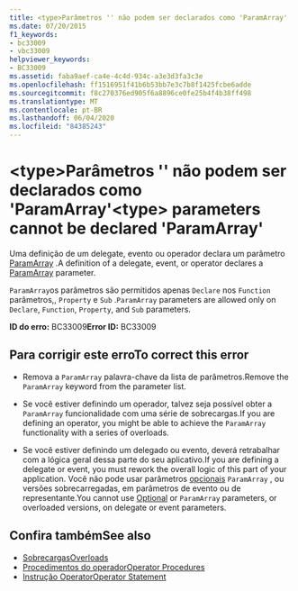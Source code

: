 ```yaml
---
title: <type>Parâmetros '' não podem ser declarados como 'ParamArray'
ms.date: 07/20/2015
f1_keywords:
- bc33009
- vbc33009
helpviewer_keywords:
- BC33009
ms.assetid: faba9aef-ca4e-4c4d-934c-a3e3d3fa3c3e
ms.openlocfilehash: ff1516951f41b6b53bb7e3c7b8f1425fcbe6adde
ms.sourcegitcommit: f8c270376ed905f6a8896ce0fe25b4f4b38ff498
ms.translationtype: MT
ms.contentlocale: pt-BR
ms.lasthandoff: 06/04/2020
ms.locfileid: "84385243"
---
```

# <a name="type-parameters-cannot-be-declared-paramarray"></a><span data-ttu-id="5c8a0-102">\<type>Parâmetros '' não podem ser declarados como 'ParamArray'</span><span class="sxs-lookup"><span data-stu-id="5c8a0-102">\<type> parameters cannot be declared 'ParamArray'</span></span>
<span data-ttu-id="5c8a0-103">Uma definição de um delegate, evento ou operador declara um parâmetro [ParamArray](../language-reference/modifiers/paramarray.md) .</span><span class="sxs-lookup"><span data-stu-id="5c8a0-103">A definition of a delegate, event, or operator declares a [ParamArray](../language-reference/modifiers/paramarray.md) parameter.</span></span>  
  
 <span data-ttu-id="5c8a0-104">`ParamArray`os parâmetros são permitidos apenas `Declare` nos `Function` parâmetros,, `Property` e `Sub` .</span><span class="sxs-lookup"><span data-stu-id="5c8a0-104">`ParamArray` parameters are allowed only on `Declare`, `Function`, `Property`, and `Sub` parameters.</span></span>  
  
 <span data-ttu-id="5c8a0-105">**ID do erro:** BC33009</span><span class="sxs-lookup"><span data-stu-id="5c8a0-105">**Error ID:** BC33009</span></span>  
  
## <a name="to-correct-this-error"></a><span data-ttu-id="5c8a0-106">Para corrigir este erro</span><span class="sxs-lookup"><span data-stu-id="5c8a0-106">To correct this error</span></span>  
  
- <span data-ttu-id="5c8a0-107">Remova a `ParamArray` palavra-chave da lista de parâmetros.</span><span class="sxs-lookup"><span data-stu-id="5c8a0-107">Remove the `ParamArray` keyword from the parameter list.</span></span>  
  
- <span data-ttu-id="5c8a0-108">Se você estiver definindo um operador, talvez seja possível obter a `ParamArray` funcionalidade com uma série de sobrecargas.</span><span class="sxs-lookup"><span data-stu-id="5c8a0-108">If you are defining an operator, you might be able to achieve the `ParamArray` functionality with a series of overloads.</span></span>  
  
- <span data-ttu-id="5c8a0-109">Se você estiver definindo um delegado ou evento, deverá retrabalhar com a lógica geral dessa parte do seu aplicativo.</span><span class="sxs-lookup"><span data-stu-id="5c8a0-109">If you are defining a delegate or event, you must rework the overall logic of this part of your application.</span></span> <span data-ttu-id="5c8a0-110">Você não pode usar parâmetros [opcionais](../language-reference/modifiers/optional.md) `ParamArray` , ou versões sobrecarregadas, em parâmetros de evento ou de representante.</span><span class="sxs-lookup"><span data-stu-id="5c8a0-110">You cannot use [Optional](../language-reference/modifiers/optional.md) or `ParamArray` parameters, or overloaded versions, on delegate or event parameters.</span></span>  
  
## <a name="see-also"></a><span data-ttu-id="5c8a0-111">Confira também</span><span class="sxs-lookup"><span data-stu-id="5c8a0-111">See also</span></span>

- [<span data-ttu-id="5c8a0-112">Sobrecargas</span><span class="sxs-lookup"><span data-stu-id="5c8a0-112">Overloads</span></span>](../language-reference/modifiers/overloads.md)
- [<span data-ttu-id="5c8a0-113">Procedimentos do operador</span><span class="sxs-lookup"><span data-stu-id="5c8a0-113">Operator Procedures</span></span>](../programming-guide/language-features/procedures/operator-procedures.md)
- [<span data-ttu-id="5c8a0-114">Instrução Operator</span><span class="sxs-lookup"><span data-stu-id="5c8a0-114">Operator Statement</span></span>](../language-reference/statements/operator-statement.md)
